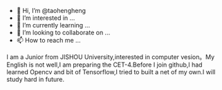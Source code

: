 - 👋 Hi, I’m @taohengheng
- 👀 I’m interested in ...
- 🌱 I’m currently learning ...
- 💞️ I’m looking to collaborate on ...
- 📫 How to reach me ...

<!---
taohengheng/taohengheng is a ✨ special ✨ repository because its `README.md` (this file) appears on your GitHub profile.
You can click the Preview link to take a look at your changes.
--->
I am a Junior from JISHOU University,interested in computer vesion。My English is not well,I am preparing the CET-4.Before I join github,I had learned Opencv and bit of Tensorflow,I tried to built a net of my own.I will study hard in future. 
